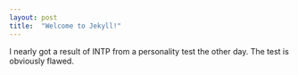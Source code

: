 ```yaml
---
layout: post
title:  "Welcome to Jekyll!"
---
```

I nearly got a result of INTP from a personality test the other day. The test is obviously flawed.
